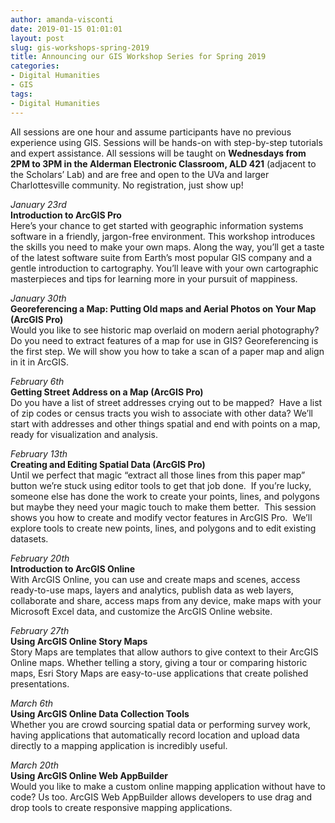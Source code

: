 ```yaml
---
author: amanda-visconti
date: 2019-01-15 01:01:01
layout: post
slug: gis-workshops-spring-2019
title: Announcing our GIS Workshop Series for Spring 2019
categories:
- Digital Humanities
- GIS
tags:
- Digital Humanities
---
```


All sessions are one hour and assume participants have no previous experience using GIS.  Sessions will be hands-on with step-by-step tutorials and expert assistance.  All sessions will be taught on **Wednesdays from 2PM to 3PM in the Alderman Electronic Classroom, ALD 421** (adjacent to the Scholars’ Lab) and are free and open to the UVa and larger Charlottesville community.  No registration, just show up!

*January 23rd*  
**Introduction to ArcGIS Pro**  
Here’s your chance to get started with geographic information systems software in a friendly, jargon-free environment.  This workshop introduces the skills you need to make your own maps.  Along the way, you’ll get a taste of the latest software suite from Earth’s most popular GIS company and a gentle introduction to cartography. You’ll leave with your own cartographic masterpieces and tips for learning more in your pursuit of mappiness.

*January 30th*  
**Georeferencing a Map: Putting Old maps and Aerial Photos on Your Map (ArcGIS Pro)**  
Would you like to see historic map overlaid on modern aerial photography?  Do you need to extract features of a map for use in GIS?  Georeferencing is the first step.  We will show you how to take a scan of a paper map and align in it in ArcGIS.

*February 6th*  
**Getting Street Address on a Map (ArcGIS Pro)**  
Do you have a list of street addresses crying out to be mapped?  Have a list of zip codes or census tracts you wish to associate with other data?  We’ll start with addresses and other things spatial and end with points on a map, ready for visualization and analysis.  

*February 13th*  
**Creating and Editing Spatial Data (ArcGIS Pro)**  
Until we perfect that magic “extract all those lines from this paper map” button we’re stuck using editor tools to get that job done.  If you’re lucky, someone else has done the work to create your points, lines, and polygons but maybe they need your magic touch to make them better.  This session shows you how to create and modify vector features in ArcGIS Pro.  We’ll explore tools to create new points, lines, and polygons and to edit existing datasets.  

*February 20th*  
**Introduction to ArcGIS Online**  
With ArcGIS Online, you can use and create maps and scenes, access ready-to-use maps, layers and analytics, publish data as web layers, collaborate and share, access maps from any device, make maps with your Microsoft Excel data, and customize the ArcGIS Online website. 

*February 27th*  
**Using ArcGIS Online Story Maps**  
Story Maps are templates that allow authors to give context to their ArcGIS Online maps.  Whether telling a story, giving a tour or comparing historic maps, Esri Story Maps are easy-to-use applications that create polished presentations.

*March 6th*  
**Using ArcGIS Online Data Collection Tools**  
Whether you are crowd sourcing spatial data or performing survey work, having applications that automatically record location and upload data directly to a mapping application is incredibly useful.  

*March 20th*  
**Using ArcGIS Online Web AppBuilder**  
Would you like to make a custom online mapping application without have to code?  Us too.  ArcGIS Web AppBuilder allows developers to use drag and drop tools to create responsive mapping applications.
